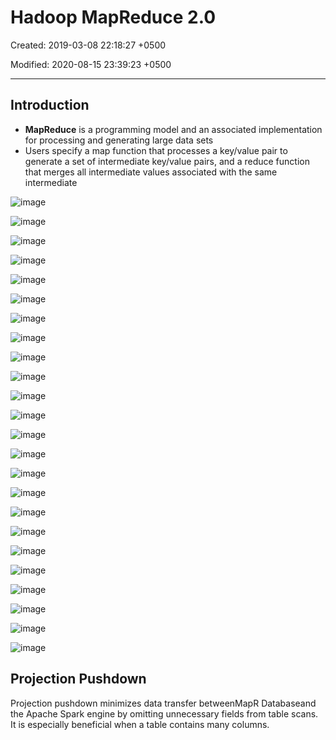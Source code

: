 # Hadoop MapReduce 2.0

Created: 2019-03-08 22:18:27 +0500

Modified: 2020-08-15 23:39:23 +0500

---

## Introduction

- **MapReduce** is a programming model and an associated implementation for processing and generating large data sets
- Users specify a map function that processes a key/value pair to generate a set of intermediate key/value pairs, and a reduce function that merges all intermediate values associated with the same intermediate

![image](../../../media/Technologies-Apache-Hadoop-MapReduce-2.0-image1.png)

![image](../../../media/Technologies-Apache-Hadoop-MapReduce-2.0-image2.png)

![image](../../../media/Technologies-Apache-Hadoop-MapReduce-2.0-image3.png)

![image](../../../media/Technologies-Apache-Hadoop-MapReduce-2.0-image4.png)

![image](../../../media/Technologies-Apache-Hadoop-MapReduce-2.0-image5.png)

![image](../../../media/Technologies-Apache-Hadoop-MapReduce-2.0-image6.png)

![image](../../../media/Technologies-Apache-Hadoop-MapReduce-2.0-image7.png)

![image](../../../media/Technologies-Apache-Hadoop-MapReduce-2.0-image8.png)

![image](../../../media/Technologies-Apache-Hadoop-MapReduce-2.0-image9.png)

![image](../../../media/Technologies-Apache-Hadoop-MapReduce-2.0-image10.png)

![image](../../../media/Technologies-Apache-Hadoop-MapReduce-2.0-image11.png)

![image](../../../media/Technologies-Apache-Hadoop-MapReduce-2.0-image12.png)

![image](../../../media/Technologies-Apache-Hadoop-MapReduce-2.0-image13.png)

![image](../../../media/Technologies-Apache-Hadoop-MapReduce-2.0-image14.png)

![image](../../../media/Technologies-Apache-Hadoop-MapReduce-2.0-image15.png)

![image](../../../media/Technologies-Apache-Hadoop-MapReduce-2.0-image16.png)

![image](../../../media/Technologies-Apache-Hadoop-MapReduce-2.0-image17.png)

![image](../../../media/Technologies-Apache-Hadoop-MapReduce-2.0-image18.png)

![image](../../../media/Technologies-Apache-Hadoop-MapReduce-2.0-image19.png)

![image](../../../media/Technologies-Apache-Hadoop-MapReduce-2.0-image20.png)

![image](../../../media/Technologies-Apache-Hadoop-MapReduce-2.0-image21.png)

![image](../../../media/Technologies-Apache-Hadoop-MapReduce-2.0-image22.png)

![image](../../../media/Technologies-Apache-Hadoop-MapReduce-2.0-image23.png)

![image](../../../media/Technologies-Apache-Hadoop-MapReduce-2.0-image24.png)

## Projection Pushdown

Projection pushdown minimizes data transfer betweenMapR Databaseand the Apache Spark engine by omitting unnecessary fields from table scans. It is especially beneficial when a table contains many columns.
